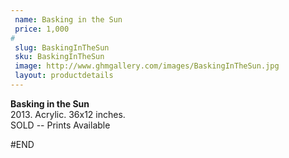 ```yaml
---
 name: Basking in the Sun
 price: 1,000
#
 slug: BaskingInTheSun
 sku: BaskingInTheSun
 image: http://www.ghmgallery.com/images/BaskingInTheSun.jpg
 layout: productdetails
---
```

<strong>Basking in the Sun</strong><br />
 2013. Acrylic. 36x12 inches.<br />
 SOLD -- Prints Available	<br />
 
 
 
 
#END